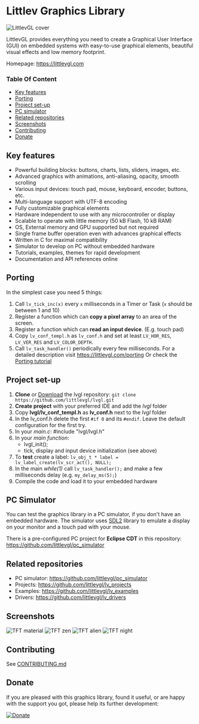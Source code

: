 # Littlev Graphics Library

![LittlevGL cover](https://littlevgl.com/docs/themes/lv_theme_intro.png)

LittlevGL provides everything you need to create a Graphical User Interface (GUI) on embedded systems with easy-to-use graphical elements, beautiful visual effects and low memory footprint.

Homepage: https://littlevgl.com

### Table Of Content
* [Key features](#key-features)
* [Porting](#porting)
* [Project set-up](#project-set-up)
* [PC simulator](#pc-simulator)
* [Related repositories](#related-repositories)
* [Screenshots](#screenshots)
* [Contributing](#contributing)
* [Donate](#donate)

## Key features
* Powerful building blocks: buttons, charts, lists, sliders, images, etc.
* Advanced graphics with animations, anti-aliasing, opacity, smooth scrolling
* Various input devices: touch pad, mouse, keyboard, encoder, buttons, etc.
* Multi-language support with UTF-8 encoding
* Fully customizable graphical elements
* Hardware independent to use with any microcontroller or display
* Scalable to operate with little memory (50 kB Flash, 10 kB RAM)
* OS, External memory and GPU supported but not required
* Single frame buffer operation even with advances graphical effects
* Written in C for maximal compatibility
* Simulator to develop on PC without embedded hardware
* Tutorials, examples, themes for rapid development
* Documentation and API references online

## Porting
In the simplest case you need 5 things:
1. Call `lv_tick_inc(x)` every `x` milliseconds in a Timer or Task (`x` should be between 1 and 10)
2. Register a function which can **copy a pixel array** to an area of the screen.
3. Register a function which can **read an input device**. (E.g. touch pad)
4. Copy `lv_conf_templ.h` as `lv_conf.h` and set at least `LV_HOR_RES`, `LV_VER_RES` and `LV_COLOR_DEPTH`. 
5. Call `lv_task_handler()` periodically every few milliseconds.
For a detailed description visit https://littlevgl.com/porting
Or check the [Porting tutorial](https://github.com/littlevgl/lv_examples/blob/master/lv_tutorial/0_porting/lv_tutorial_porting.c)
 
## Project set-up
1. **Clone** or [Download](https://littlevgl.com/download) the lvgl repository: `git clone  https://github.com/littlevgl/lvgl.git`
2. **Create project** with your preferred IDE and add the *lvgl* folder
3. Copy **lvgl/lv_conf_templ.h** as **lv_conf.h** next to the *lvgl* folder
4. In the lv_conf.h delete the first `#if 0` and its `#endif`. Leave the default configuration for the first try.
5. In your *main.c*: #include "lvgl/lvgl.h"   
6. In your *main function*:
   * lvgl_init();
   * tick, display and input device initialization (see above)
7. To **test** create a label: `lv_obj_t * label = lv_label_create(lv_scr_act(), NULL);`  
8. In the main *while(1)* call `lv_task_handler();` and make a few milliseconds delay (e.g. `my_delay_ms(5);`) 
9. Compile the code and load it to your embedded hardware

## PC Simulator
You can test the graphics library in a PC simulator, if you don't have an embedded hardware. The simulator uses [SDL2](https://www.libsdl.org/) library to emulate a display on your monitor and a touch pad with your mouse.

There is a pre-configured PC project for **Eclipse CDT** in this repository: https://github.com/littlevgl/pc_simulator

## Related repositories
* PC simulator: https://github.com/littlevgl/pc_simulator
* Projects: https://github.com/littlevgl/lv_projects
* Examples: https://github.com/littlevgl/lv_examples
* Drivers: https://github.com/littlevgl/lv_drivers

## Screenshots
![TFT material](http://www.gl.littlev.hu/github_res/tft_material.png)
![TFT zen](http://www.gl.littlev.hu/github_res/tft_zen.png)
![TFT alien](http://www.gl.littlev.hu/github_res/tft_alien.png)
![TFT night](http://www.gl.littlev.hu/github_res/tft_night.png)

## Contributing
See [CONTRIBUTING.md](https://github.com/littlevgl/lvgl/blob/master/docs/CONTRIBUTING.md)

## Donate
If you are pleased with this graphics library, found it useful, or are happy with the support you got, please help its further development:

[![Donate](https://littlevgl.com/donate_dir/donate_btn.png)](https://littlevgl.com/donate)
